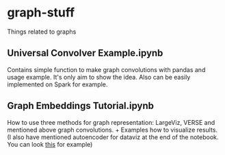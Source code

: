 # graph-stuff
Things related to graphs

## Universal Convolver Example.ipynb
Contains simple function to make graph convolutions with pandas and usage example. It's only aim to show the idea. Also can be easily implemented on Spark for example.

## Graph Embeddings Tutorial.ipynb
How to use three methods for graph representation: LargeViz, VERSE and mentioned above graph convolutions. + Examples how to visualize results. (I also have mentioned autoencoder for dataviz at the end of the notebook. You can look [this](https://www.kaggle.com/iggisv9t/search-data-hidden-structure-with-autoencoder) for example)
